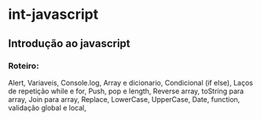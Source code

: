 # int-javascript
## Introdução ao javascript
### Roteiro:
Alert,
Variaveis,
Console.log,
Array e dicionario,
Condicional (if else),
Laços de repetição while e for,
Push, pop e length,
Reverse array,
toString para array,
Join para array,
Replace,
LowerCase, UpperCase,
Date,
function,
validação global e local,